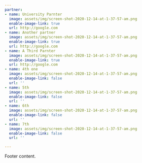 ```yaml
---
partner:
- name: University Parnter
  image: assets/img/screen-shot-2020-12-14-at-1-37-57-am.png
  enable-image-link: true
  url: http://google.com
- name: Another partner
  image: assets/img/screen-shot-2020-12-14-at-1-37-57-am.png
  enable-image-link: true
  url: http://google.com
- name: A Third Parnter
  image: assets/img/screen-shot-2020-12-14-at-1-37-57-am.png
  enable-image-link: true
  url: http://google.com
- name: 4th one
  image: assets/img/screen-shot-2020-12-14-at-1-37-57-am.png
  enable-image-link: false
  url: ''
- name: 5th
  image: assets/img/screen-shot-2020-12-14-at-1-37-57-am.png
  enable-image-link: false
  url: ''
- name: 6th
  image: assets/img/screen-shot-2020-12-14-at-1-37-57-am.png
  enable-image-link: false
  url: ''
- name: 7th
  image: assets/img/screen-shot-2020-12-14-at-1-37-57-am.png
  enable-image-link: false
  url: ''

---
```

Footer content.